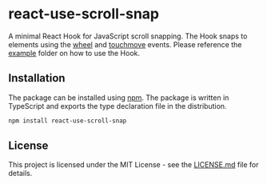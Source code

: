 # react-use-scroll-snap

A minimal React Hook for JavaScript scroll snapping. The Hook snaps to elements using the
[wheel](https://developer.mozilla.org/en-US/docs/Web/API/Element/wheel_event) and
[touchmove](https://developer.mozilla.org/en-US/docs/Web/API/Element/touchmove_event) events. Please reference the
[example](example/) folder on how to use the Hook.

## Installation

The package can be installed using [npm](https://www.npmjs.com). The package is written in TypeScript and exports the
type declaration file in the distribution.

```bash
npm install react-use-scroll-snap
```

## License

This project is licensed under the MIT License - see the [LICENSE.md](LICENSE.md) file for details.

